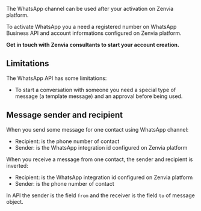 The WhatsApp channel can be used after your activation on Zenvia platform.

To activate WhatsApp you a need a registered number on WhatsApp Business API and account informations configured on Zenvia platform.

**Get in touch with Zenvia consultants to start your account creation.**

## Limitations

The WhatsApp API has some limitations:

* To start a conversation with someone you need a special type of message (a template message) and an approval before being used.

## Message sender and recipient

When you send some message for one contact using WhatsApp channel:

* Recipient: is the phone number of contact
* Sender: is the WhatsApp integration id configured on Zenvia platform

When you receive a message from one contact, the sender and recipient is inverted:

* Recipient: is the WhatsApp integration id configured on Zenvia platform
* Sender: is the phone number of contact

In API the sender is the field `from` and the receiver is the field `to` of message object.
